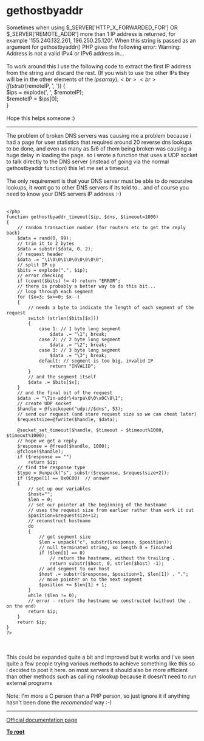 # gethostbyaddr



Sometimes when using $_SERVER[&apos;HTTP_X_FORWARDED_FOR&apos;] OR $_SERVER[&apos;REMOTE_ADDR&apos;] more than 1 IP address is returned, for example &apos;155.240.132.261, 196.250.25.120&apos;. When this string is passed as an argument for gethostbyaddr() PHP gives the following error: Warning: Address is not a valid IPv4 or IPv6 address in... <br><br>To work around this I use the following code to extract the first IP address from the string and discard the rest. (If you wish to use the other IPs they will be in the other elements of the $ips array).<br><br>if (strstr($remoteIP, &apos;, &apos;)) {<br>    $ips = explode(&apos;, &apos;, $remoteIP);<br>    $remoteIP = $ips[0];<br>}<br><br>Hope this helps someone :)  

---

The problem of broken DNS servers was causing me a problem because i had a page for user statistics that required around 20 reverse dns lookups to be done, and even as many as 5/6 of them being broken was causing a huge delay in loading the page. so i wrote a function that uses a UDP socket to talk directly to the DNS server (instead of going via the normal gethostbyaddr function) this let me set a timeout.<br><br>The only requirement is that your DNS server must be able to do recursive lookups, it wont go to other DNS servers if its told to... and of course you need to know your DNS servers IP address :-)<br><br>

```
<?php
function gethostbyaddr_timeout($ip, $dns, $timeout=1000)
{
    // random transaction number (for routers etc to get the reply back)
    $data = rand(0, 99);
    // trim it to 2 bytes
    $data = substr($data, 0, 2);
    // request header
    $data .= "\1\0\0\1\0\0\0\0\0\0";
    // split IP up
    $bits = explode(".", $ip);
    // error checking
    if (count($bits) != 4) return "ERROR";
    // there is probably a better way to do this bit...
    // loop through each segment
    for ($x=3; $x>=0; $x--)
    {
        // needs a byte to indicate the length of each segment of the request
        switch (strlen($bits[$x]))
        {
            case 1: // 1 byte long segment
                $data .= "\1"; break;
            case 2: // 2 byte long segment
                $data .= "\2"; break;
            case 3: // 3 byte long segment
                $data .= "\3"; break;
            default: // segment is too big, invalid IP
                return "INVALID";
        }
        // and the segment itself
        $data .= $bits[$x];
    }
    // and the final bit of the request
    $data .= "\7in-addr\4arpa\0\0\x0C\0\1";
    // create UDP socket
    $handle = @fsockopen("udp://$dns", 53);
    // send our request (and store request size so we can cheat later)
    $requestsize=@fwrite($handle, $data);

    @socket_set_timeout($handle, $timeout - $timeout%1000, $timeout%1000);
    // hope we get a reply
    $response = @fread($handle, 1000);
    @fclose($handle);
    if ($response == "")
        return $ip;
    // find the response type
    $type = @unpack("s", substr($response, $requestsize+2));
    if ($type[1] == 0x0C00)  // answer
    {
        // set up our variables
        $host="";
        $len = 0;
        // set our pointer at the beginning of the hostname
        // uses the request size from earlier rather than work it out
        $position=$requestsize+12;
        // reconstruct hostname
        do
        {
            // get segment size
            $len = unpack("c", substr($response, $position));
            // null terminated string, so length 0 = finished
            if ($len[1] == 0)
                // return the hostname, without the trailing .
                return substr($host, 0, strlen($host) -1);
            // add segment to our host
            $host .= substr($response, $position+1, $len[1]) . ".";
            // move pointer on to the next segment
            $position += $len[1] + 1;
        }
        while ($len != 0);
        // error - return the hostname we constructed (without the . on the end)
        return $ip;
    }
    return $ip;
}
?>
```
<br><br>This could be expanded quite a bit and improved but it works and i&apos;ve seen quite a few people trying various methods to achieve something like this so i decided to post it here. on most servers it should also be more efficient than other methods such as calling nslookup because it doesn&apos;t need to run external programs<br><br>Note: I&apos;m more a C person than a PHP person, so just ignore it if anything hasn&apos;t been done the *recomended* way :-)  

---

[Official documentation page](https://www.php.net/manual/en/function.gethostbyaddr.php)

**[To root](/README.md)**